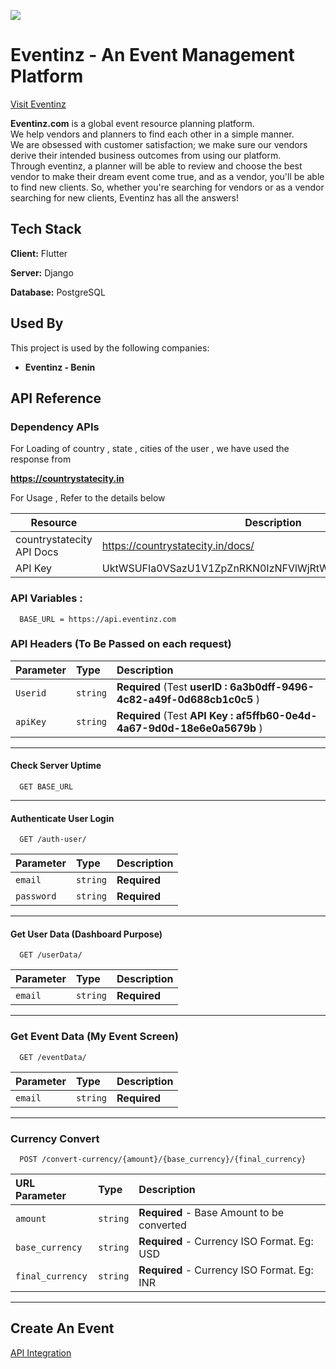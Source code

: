 ![](https://eventinz.com/static/main_home1/assets/images/logo-desktop.png)

# Eventinz - An Event Management Platform

[Visit Eventinz](https://eventinz.com/staging/)

**Eventinz.com** is a global event resource planning platform.  
We help vendors and planners to find each other in a simple manner.  
We are obsessed with customer satisfaction; we make sure our vendors derive their intended business outcomes from using our platform.  
Through eventinz, a planner will be able to review and choose the best vendor to make their dream event come true, and as a vendor, you'll be able to find new clients. So, whether you're searching for vendors or as a vendor searching for new clients, Eventinz has all the answers!

## Tech Stack

**Client:** Flutter

**Server:** Django

**Database:** PostgreSQL

## Used By

This project is used by the following companies:

- **Eventinz - Benin**
    


## API Reference

### Dependency APIs 

For Loading of country , state , cities of the user , we have used the response from

**https://countrystatecity.in** 

For Usage , Refer to the details below

| Resource                      | Description                                              |
|---------------------------|----------------------------------------------------------|
| countrystatecity API Docs | https://countrystatecity.in/docs/                        |
| API Key                   | UktWSUFIa0VSazU1V1ZpZnRKN0IzNFVlWjRtWlR4bDl0Tm43RFcyNA== |

### API Variables : 

```
  BASE_URL = https://api.eventinz.com
```
### API Headers (To Be Passed on each request)


| Parameter | Type     | Description                       |
| :-------- | :------- | :-------------------------------- |
| `Userid`      | `string` | **Required** (Test **userID : 6a3b0dff-9496-4c82-a49f-0d688cb1c0c5**	) |
| `apiKey`      | `string` | **Required** (Test **API Key : af5ffb60-0e4d-4a67-9d0d-18e6e0a5679b**	)|

---

#### Check Server Uptime

```
  GET BASE_URL
```

---

#### Authenticate User Login

```
  GET /auth-user/
```




| Parameter | Type     | Description                       |
| :-------- | :------- | :-------------------------------- |
| `email`      | `string` | **Required** |
| `password`      | `string` | **Required** |

---

#### Get User Data (Dashboard Purpose)

```
  GET /userData/
```

| Parameter | Type     | Description                       |
| :-------- | :------- | :-------------------------------- |
| `email`      | `string` | **Required** |

---

### Get Event Data (My Event Screen)

```
  GET /eventData/
```
| Parameter | Type     | Description                       |
| :-------- | :------- | :-------------------------------- |
| `email`      | `string` | **Required** |

---

### Currency Convert

```
  POST /convert-currency/{amount}/{base_currency}/{final_currency}
```

| URL Parameter | Type     | Description                       |
| :-------- | :------- | :-------------------------------- |
| `amount`      | `string` | **Required** - Base Amount to be converted|
| `base_currency`      | `string` | **Required** - Currency ISO Format. Eg: USD |
| `final_currency`      | `string` | **Required** - Currency ISO Format. Eg: INR |

---
## Create An Event

[API Integration](https://github.com/RownakM/eventinz/blob/master/README_CREATE_EVENT.md)
